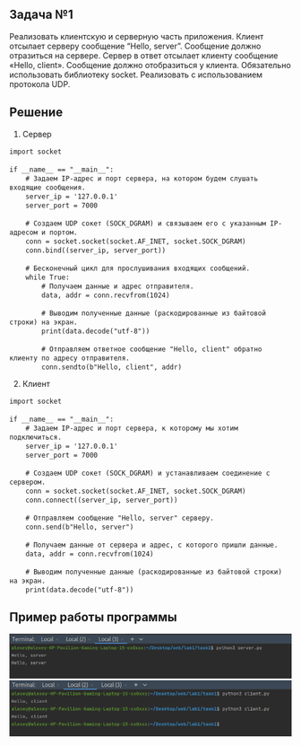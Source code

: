 ## Задача №1

Реализовать клиентскую и серверную часть приложения. Клиент отсылает 
серверу сообщение “Hello, server”. Сообщение должно отразиться на 
сервере.
Сервер в ответ отсылает клиенту сообщение «Hello, client». Сообщение 
должно отобразиться у клиента.
Обязательно использовать библиотеку socket.
Реализовать с использованием протокола UDP.

## Решение

1. Сервер

```
import socket

if __name__ == "__main__":
    # Задаем IP-адрес и порт сервера, на котором будем слушать входящие сообщения.
    server_ip = '127.0.0.1'
    server_port = 7000

    # Создаем UDP сокет (SOCK_DGRAM) и связываем его с указанным IP-адресом и портом.
    conn = socket.socket(socket.AF_INET, socket.SOCK_DGRAM)
    conn.bind((server_ip, server_port))

    # Бесконечный цикл для прослушивания входящих сообщений.
    while True:
        # Получаем данные и адрес отправителя.
        data, addr = conn.recvfrom(1024)

        # Выводим полученные данные (раскодированные из байтовой строки) на экран.
        print(data.decode("utf-8"))

        # Отправляем ответное сообщение "Hello, client" обратно клиенту по адресу отправителя.
        conn.sendto(b"Hello, client", addr)
```
2. Клиент

```
import socket

if __name__ == "__main__":
    # Задаем IP-адрес и порт сервера, к которому мы хотим подключиться.
    server_ip = '127.0.0.1'
    server_port = 7000

    # Создаем UDP сокет (SOCK_DGRAM) и устанавливаем соединение с сервером.
    conn = socket.socket(socket.AF_INET, socket.SOCK_DGRAM)
    conn.connect((server_ip, server_port))

    # Отправляем сообщение "Hello, server" серверу.
    conn.send(b"Hello, server")

    # Получаем данные от сервера и адрес, с которого пришли данные.
    data, addr = conn.recvfrom(1024)

    # Выводим полученные данные (раскодированные из байтовой строки) на экран.
    print(data.decode("utf-8"))
```

## Пример работы программы

![Серверная часть](img/task1_server.png)
![Клиентская часть](img/task1_client.png)
